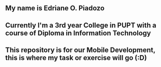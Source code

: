 ## My name is Edriane O. Piadozo
## Currently I'm a 3rd year College in PUPT with a course of Diploma in Information Technology
## This repository is for our Mobile Development, this is where my task or exercise will go (:D)
